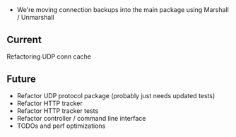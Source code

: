 ##

* We're moving connection backups into the main package using Marshall / Unmarshall

## Current

Refactoring UDP conn cache

## Future

* Refactor UDP protocol package (probably just needs updated tests)
* Refactor HTTP tracker
* Refactor HTTP tracker tests
* Refactor controller / command line interface
* TODOs and perf optimizations
